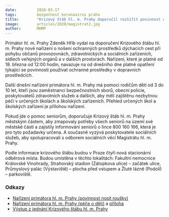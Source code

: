 ```yaml
---
date:         2020-03-17
tags:         bezpečnost koronavirus praha
title:        "Krizový štáb hl. m. Prahy doporučil rozšířit povinnost občanů nosit ochranné prostředky i do veřejných budov, obchodů a na zastávky MHD"
image: 	      articles/2020/magistrat2.jpg
author:       MHMP
---
```


Primátor hl. m. Prahy Zdeněk Hřib vydal na doporučení Krizového štábu hl. m. Prahy nové nařízení o nošení ochranných prostředků dýchacích cest při pohybu občanů provozovnách, zdravotnických a sociálních zařízeních, sídlech veřejných orgánů a v dalších prostorách. Nařízení, které je platné od 18. března od 12:00 hodin, navazuje na od dnešního dne platné opatření týkající se povinnosti používat ochranné prostředky v dopravních prostředcích.

Další dnešní nařízení primátora hl. m. Prahy má pomoci rodičům dětí od 3 do 10 let, kteří jsou zaměstnanci bezpečnostních sborů, obecní policie, poskytovatelů zdravotních služeb a dalších, aby měli zajištěnu nezbytnou péči v určených školách a školských zařízeních. Přehled určených škol a školských zařízení je přílohou nařízení.

Pokud jde o pomoc seniorům, doporučuje Krizový štáb hl. m. Prahy městským částem, aby zmapovaly potřeby všech seniorů na území své městské části a zajistily informování seniorů o lince 800 160 166, která je pro tyto požadavky určena. A současně vyzývá poskytovatele sociálních služeb, aby spolupracovali s odborem sociálních věcí Magistrátu hl. m. Prahy.

Podle informace krizového štábu budou v Praze čtyři nová stacionární odběrová místa. Budou umístěna v těchto lokalitách: Fakultní nemocnice Královské Vinohrady, Strahovský stadion (Zátopkova ulice) – začátek ulice, Průmyslový palác (Výstaviště) – plocha před vstupem a Žluté lázně (Podolí) – parkoviště.

### Odkazy

* [Nařízení primátora hl. m. Prahy (povinnost nosit roušky)](/assets/pdf/narizeni2.pdf)
* [Nařízení primátora hl. m. Prahy (péče o děti)](/assets/pdf/narizeni-skoly.pdf) a [příloha](/assets/xls/skoly.xls)
* [Výstup z jednání Krizového štábu hl. m. Prahy](/assets/pdf/ks-vystup.pdf)
